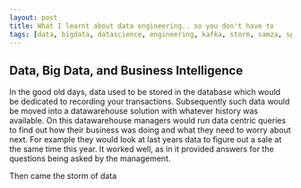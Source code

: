 ```yaml
---
layout: post
title: What I learnt about data engineering.. so you don't have to
tags: [data, bigdata, datascience, engineering, kafka, storm, samza, spark, flink]
---
```


## Data, Big Data, and Business Intelligence
In the good old days, data used to be stored in the database which would be dedicated to recording your transactions. Subsequently such data would be moved into a datawarehouse solution with whatever history was available. On this datawarehouse managers would run data centric queries to find out how their business was doing and what they need to worry about next. For example they would look at last years data to figure out a sale at the same time this year. It worked well, as in it provided answers for the questions being asked by the management.

Then came the storm of data
